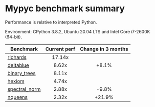 # Mypyc benchmark summary

Performance is relative to interpreted Python.

Environment: CPython 3.8.2, Ubuntu 20.04 LTS and Intel Core i7-2600K (64-bit).

| Benchmark | Current perf | Change in 3 months |
| --- | :---: | :---: |
| [richards](benchmarks/richards.md) | 17.14x |  |
| [deltablue](benchmarks/deltablue.md) | 8.62x | +8.1% |
| [binary_trees](benchmarks/binary_trees.md) | 8.11x |  |
| [hexiom](benchmarks/hexiom.md) | 4.74x |  |
| [spectral_norm](benchmarks/spectral_norm.md) | 2.88x | -9.8% |
| [nqueens](benchmarks/nqueens.md) | 2.32x | +21.9% |
